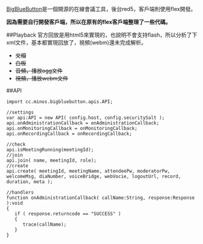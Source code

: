 [BigBlueButton](http://www.bigbluebutton.org)是一個開源的在線會議工具，後台red5，客戶端則使用flex開發。

**因為需要自行開發客戶端，所以在原有的flex客戶端整理了一些代碼。**

##Playback
官方回放是用html5來實現的，也說明不會支持flash，所以分析了下xml文件，基本都實現回放了，視頻(webm)還未完成解析。
  * ~~文檔~~
  * ~~白板~~
  * ~~音頻，播放ogg文件~~
  * ~~視頻，播放webm文件~~

##API
```
import cc.minos.bigbluebutton.apis.API;

//settings
var api:API = new API( config.host, config.securitySalt );
api.onAdministrationCallback = onAdministrationCallback;
api.onMonitoringCallback = onMonitoringCallback;
api.onRecordingCallback = onRecordingCallback;

//check
api.isMeetingRunning(meetingId);
//join
api.join( name, meetingId, role);
//create
api.create( meetingId, meetingName, attendeePw, moderatorPw, welcomeMsg, diaNumber, voiceBridge, webVocie, logoutUrl, record, duration, meta );

//handlers
function onAdministrationCallback( callName:String, response:Response ):void
{
   if ( response.returncode == "SUCCESS" )
   {
   	  trace(callName);
   }
}

```
